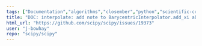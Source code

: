 ```yaml
---
tags: ["Documentation","algorithms","closember","python","scientific-computing","scipy","scipy.interpolate"]
title: "DOC: interpolate: add note to BarycentricInterpolator.add_xi about numerical stability"
html_url: "https://github.com/scipy/scipy/issues/19373"
user: "j-bowhay"
repo: "scipy/scipy"
---
```


